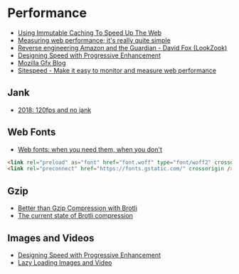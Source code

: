 # Performance

* [Using Immutable Caching To Speed Up The Web](https://hacks.mozilla.org/2017/01/using-immutable-caching-to-speed-up-the-web/)
* [Measuring web performance; it's really quite simple](https://hackernoon.com/measuring-web-performance-its-really-quite-simple-adeda8f7f39e)
* [Reverse engineering Amazon and the Guardian - David Fox (LookZook)](https://www.safaribooksonline.com/library/view/fluent-conference-2017/9781491985298/video311523.html)
* [Designing Speed with Progressive Enhancement](https://www.youtube.com/watch?v=cdv8UQu96PU)
* [Mozilla Gfx Blog](https://mozillagfx.wordpress.com/)
* [Sitespeed - Make it easy to monitor and measure web performance](https://www.sitespeed.io/)

## Jank

* [2018: 120fps and no jank](https://dassur.ma/things/120fps/)

## Web Fonts

* [Web fonts: when you need them, when you don't](https://hackernoon.com/web-fonts-when-you-need-them-when-you-dont-a3b4b39fe0ae)

```html
<link rel="preload" as="font" href="font.woff" type="font/woff2" crossorigin />
<link rel="preconnect" href="https://fonts.gstatic.com/" crossorigin />
```

## Gzip

* [Better than Gzip Compression with Brotli](https://hacks.mozilla.org/2015/11/better-than-gzip-compression-with-brotli/)
* [The current state of Brotli compression](https://samsaffron.com/archive/2016/06/15/the-current-state-of-brotli-compression)

## Images and Videos

* [Designing Speed with Progressive Enhancement](https://www.youtube.com/watch?v=cdv8UQu96PU)
* [Lazy Loading Images and Video](https://developers.google.com/web/fundamentals/performance/lazy-loading-guidance/images-and-video/)

